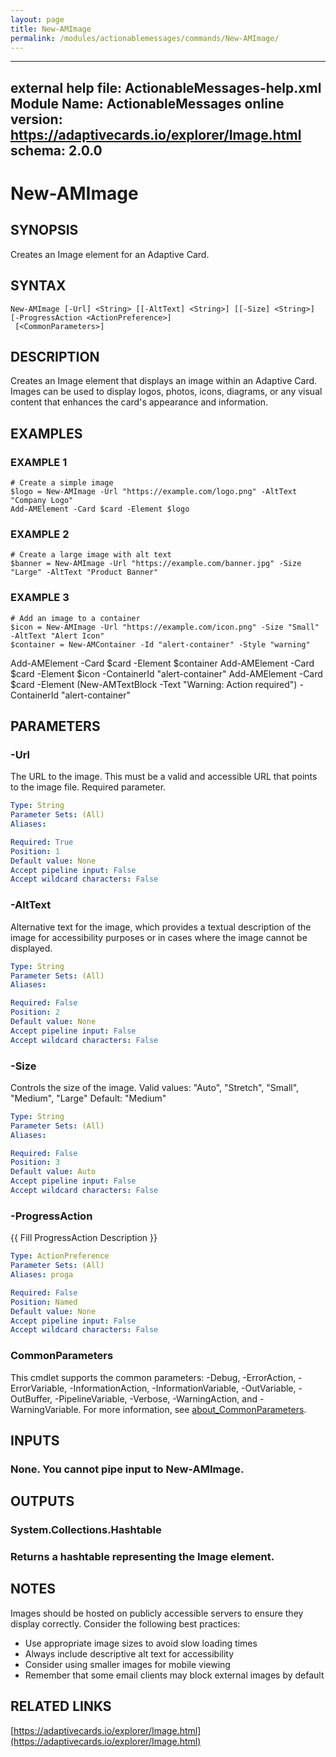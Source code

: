 ```yaml
---
layout: page
title: New-AMImage
permalink: /modules/actionablemessages/commands/New-AMImage/
---
```


---
external help file: ActionableMessages-help.xml
Module Name: ActionableMessages
online version: https://adaptivecards.io/explorer/Image.html
schema: 2.0.0
---

# New-AMImage

## SYNOPSIS
Creates an Image element for an Adaptive Card.

## SYNTAX

```
New-AMImage [-Url] <String> [[-AltText] <String>] [[-Size] <String>] [-ProgressAction <ActionPreference>]
 [<CommonParameters>]
```

## DESCRIPTION
Creates an Image element that displays an image within an Adaptive Card.
Images can be used to display logos, photos, icons, diagrams, or any visual content
that enhances the card's appearance and information.

## EXAMPLES

### EXAMPLE 1
```
# Create a simple image
$logo = New-AMImage -Url "https://example.com/logo.png" -AltText "Company Logo"
Add-AMElement -Card $card -Element $logo
```

### EXAMPLE 2
```
# Create a large image with alt text
$banner = New-AMImage -Url "https://example.com/banner.jpg" -Size "Large" -AltText "Product Banner"
```

### EXAMPLE 3
```
# Add an image to a container
$icon = New-AMImage -Url "https://example.com/icon.png" -Size "Small" -AltText "Alert Icon"
$container = New-AMContainer -Id "alert-container" -Style "warning"
```

Add-AMElement -Card $card -Element $container
Add-AMElement -Card $card -Element $icon -ContainerId "alert-container"
Add-AMElement -Card $card -Element (New-AMTextBlock -Text "Warning: Action required") -ContainerId "alert-container"

## PARAMETERS

### -Url
The URL to the image.
This must be a valid and accessible URL that points to the image file.
Required parameter.

```yaml
Type: String
Parameter Sets: (All)
Aliases:

Required: True
Position: 1
Default value: None
Accept pipeline input: False
Accept wildcard characters: False
```

### -AltText
Alternative text for the image, which provides a textual description of the image for
accessibility purposes or in cases where the image cannot be displayed.

```yaml
Type: String
Parameter Sets: (All)
Aliases:

Required: False
Position: 2
Default value: None
Accept pipeline input: False
Accept wildcard characters: False
```

### -Size
Controls the size of the image.
Valid values: "Auto", "Stretch", "Small", "Medium", "Large"
Default: "Medium"

```yaml
Type: String
Parameter Sets: (All)
Aliases:

Required: False
Position: 3
Default value: Auto
Accept pipeline input: False
Accept wildcard characters: False
```

### -ProgressAction
{{ Fill ProgressAction Description }}

```yaml
Type: ActionPreference
Parameter Sets: (All)
Aliases: proga

Required: False
Position: Named
Default value: None
Accept pipeline input: False
Accept wildcard characters: False
```

### CommonParameters
This cmdlet supports the common parameters: -Debug, -ErrorAction, -ErrorVariable, -InformationAction, -InformationVariable, -OutVariable, -OutBuffer, -PipelineVariable, -Verbose, -WarningAction, and -WarningVariable. For more information, see [about_CommonParameters](http://go.microsoft.com/fwlink/?LinkID=113216).

## INPUTS

### None. You cannot pipe input to New-AMImage.
## OUTPUTS

### System.Collections.Hashtable
### Returns a hashtable representing the Image element.
## NOTES
Images should be hosted on publicly accessible servers to ensure they display correctly.
Consider the following best practices:

- Use appropriate image sizes to avoid slow loading times
- Always include descriptive alt text for accessibility
- Consider using smaller images for mobile viewing
- Remember that some email clients may block external images by default

## RELATED LINKS

[https://adaptivecards.io/explorer/Image.html](https://adaptivecards.io/explorer/Image.html)


